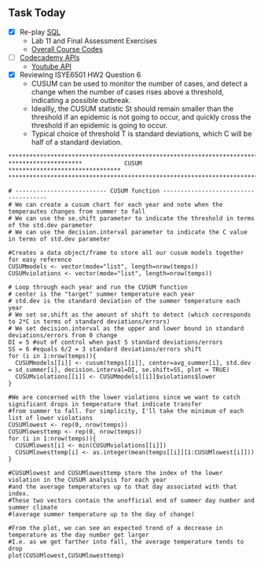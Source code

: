 ## Task Today ##
- [x] Re-play [SQL](https://courses.edx.org/courses/course-v1:Microsoft+DAT201x+1T2018a/progress)
  - Lab 11 and Final Assessment Exercises
  - [Overall Course Codes](https://github.com/ifrankie9/Work-Notes/blob/master/Querying%20with%20Transact-SQL.sql)
- [ ] [Codecademy APIs](https://www.codecademy.com/apis)
  - [Youtube API](https://www.codecademy.com/courses/javascript-beginner-en-EID4t/0/3?curriculum_id=50ecb8d45f787a6332000042)
- [x] Reviewing ISYE6501 HW2  Question 6
  - CUSUM can be used to monitor the number of cases, and detect a change when the number of cases rises above a threshold, indicating a possible outbreak.
  - Ideallly, the CUSUM statistic St should remain smaller than the threshold if an epidemic is not going to occur, and quickly cross the threshold if an epidemic is going to occur.
  - Typical choice of threshold T is standard deviations, which C will be half of a standard deviation. 

```
**********************************************************************************
*********************            CUSUM            ********************************
**********************************************************************************

# -------------------------- CUSUM function -------------------------------------
# We can create a cusum chart for each year and note when the temperautes changes from summer to fall
# We can use the se.shift parameter to indicate the threshold in terms of the std.dev parameter
# We can use the decision.interval parameter to indicate the C value in terms of std.dev parameter 

#Creates a data object/frame to store all our cusum models together for easy reference
CUSUMmodels <- vector(mode="list", length=nrow(temps)) 
CUSUMviolations <- vector(mode="list", length=nrow(temps)) 

# Loop through each year and run the CUSUM function
# center is the "target" summer temperature each year
# std.dev is the standard deviation of the summer temperature each year
# We set se.shift as the amount of shift to detect (which corresponds to 2*C in terms of standard deviations/errors)
# We set decision.interval as the upper and lower bound in standard deviations/errors from 0 change
DI = 5 #out of control when past 5 standard deviations/errors
SS = 6 #equals 6/2 = 3 standard deviations/errors shift
for (i in 1:nrow(temps)){
  CUSUMmodels[[i]] <- cusum(temps[[i]], center=avg_summer[i], std.dev = sd_summer[i], decision.interval=DI, se.shift=SS, plot = TRUE)
  CUSUMviolations[[i]] <- CUSUMmodels[[i]]$violations$lower
}

#We are concerned with the lower violations since we want to catch significant drops in temperature that indicate transfer 
#from summer to fall. For simplicity, I'll take the minimum of each list of lower violations
CUSUMlowest <- rep(0, nrow(temps))
CUSUMlowesttemp <- rep(0, nrow(temps))
for (i in 1:nrow(temps)){
  CUSUMlowest[i] <- min(CUSUMviolations[[i]])
  CUSUMlowesttemp[i] <- as.integer(mean(temps[[i]][1:CUSUMlowest[i]]))
}

#CUSUMlowest and CUSUMlowesttemp store the index of the lower violation in the CUSUM analysis for each year
#and the average temperatures up to that day associated with that index.
#These two vectors contain the unofficial end of summer day number and summer climate 
#(average summer temperature up to the day of change)

#From the plot, we can see an expected trend of a decrease in temperature as the day number get larger
#I.e. as we get farther into fall, the average temperature tends to drop
plot(CUSUMlowest,CUSUMlowesttemp)

```
